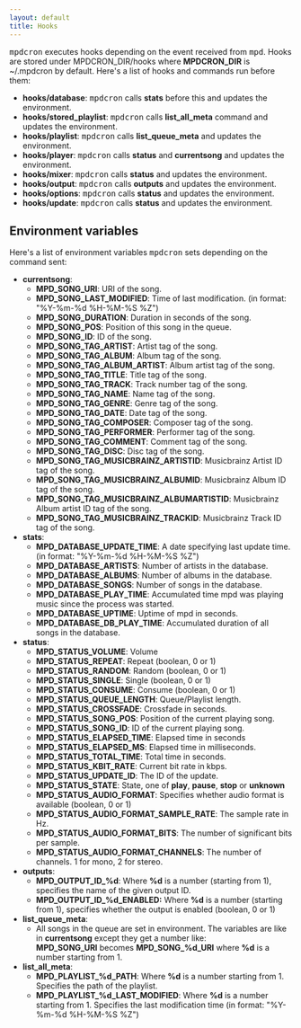 ```yaml
---
layout: default
title: Hooks
---
```


<tt>mpdcron</tt> executes hooks depending on the event received from
<tt>mpd</tt>. Hooks are stored under MPDCRON\_DIR/hooks where **MPDCRON\_DIR**
is ~/.mpdcron by default. Here's a list of hooks and commands run before them: 
 
- **hooks/database**: <tt>mpdcron</tt> calls **stats** before this and updates the environment.
- **hooks/stored\_playlist**: <tt>mpdcron</tt> calls **list\_all\_meta** command and updates the environment.
- **hooks/playlist**: <tt>mpdcron</tt> calls **list\_queue\_meta** and updates the environment.
- **hooks/player**: <tt>mpdcron</tt> calls **status** and **currentsong** and updates the environment.
- **hooks/mixer**: <tt>mpdcron</tt> calls **status** and updates the environment.
- **hooks/output**: <tt>mpdcron</tt> calls **outputs** and updates the environment.
- **hooks/options**: <tt>mpdcron</tt> calls **status** and updates the environment.
- **hooks/update**: <tt>mpdcron</tt> calls **status** and updates the environment.

## Environment variables

Here's a list of environment variables <tt>mpdcron</tt> sets depending on the command sent:
 
- **currentsong**:
    * **MPD\_SONG\_URI**: URI of the song.
    * **MPD\_SONG\_LAST\_MODIFIED**: Time of last modification. (in format: "%Y-%m-%d %H-%M-%S %Z")
    * **MPD\_SONG\_DURATION**: Duration in seconds of the song.
    * **MPD\_SONG\_POS**: Position of this song in the queue.
    * **MPD\_SONG\_ID**: ID of the song.
    * **MPD\_SONG\_TAG\_ARTIST**: Artist tag of the song.
    * **MPD\_SONG\_TAG\_ALBUM**: Album tag of the song.
    * **MPD\_SONG\_TAG\_ALBUM\_ARTIST**: Album artist tag of the song.
    * **MPD\_SONG\_TAG\_TITLE**: Title tag of the song.
    * **MPD\_SONG\_TAG\_TRACK**: Track number tag of the song.
    * **MPD\_SONG\_TAG\_NAME**: Name tag of the song.
    * **MPD\_SONG\_TAG\_GENRE**: Genre tag of the song.
    * **MPD\_SONG\_TAG\_DATE**: Date tag of the song.
    * **MPD\_SONG\_TAG\_COMPOSER**: Composer tag of the song.
    * **MPD\_SONG\_TAG\_PERFORMER**: Performer tag of the song.
    * **MPD\_SONG\_TAG\_COMMENT**: Comment tag of the song.
    * **MPD\_SONG\_TAG\_DISC**: Disc tag of the song.
    * **MPD\_SONG\_TAG\_MUSICBRAINZ\_ARTISTID**: Musicbrainz Artist ID tag of the song.
    * **MPD\_SONG\_TAG\_MUSICBRAINZ\_ALBUMID**: Musicbrainz Album ID tag of the song.
    * **MPD\_SONG\_TAG\_MUSICBRAINZ\_ALBUMARTISTID**: Musicbrainz Album artist ID tag of the song.
    * **MPD\_SONG\_TAG\_MUSICBRAINZ\_TRACKID**: Musicbrainz Track ID tag of the song.
- **stats**:
    * **MPD\_DATABASE\_UPDATE\_TIME**: A date specifying last update time. (in format: "%Y-%m-%d %H-%M-%S %Z")
    * **MPD\_DATABASE\_ARTISTS**: Number of artists in the database.
    * **MPD\_DATABASE\_ALBUMS**: Number of albums in the database.
    * **MPD\_DATABASE\_SONGS**: Number of songs in the database.
    * **MPD\_DATABASE\_PLAY\_TIME**: Accumulated time mpd was playing music since the process was started.
    * **MPD\_DATABASE\_UPTIME**: Uptime of mpd in seconds.
    * **MPD\_DATABASE\_DB\_PLAY\_TIME**: Accumulated duration of all songs in the database.
- **status**:
    * **MPD\_STATUS\_VOLUME**: Volume
    * **MPD\_STATUS\_REPEAT**: Repeat (boolean, 0 or 1)
    * **MPD\_STATUS\_RANDOM**: Random (boolean, 0 or 1)
    * **MPD\_STATUS\_SINGLE**: Single (boolean, 0 or 1)
    * **MPD\_STATUS\_CONSUME**: Consume (boolean, 0 or 1)
    * **MPD\_STATUS\_QUEUE\_LENGTH**: Queue/Playlist length.
    * **MPD\_STATUS\_CROSSFADE**: Crossfade in seconds.
    * **MPD\_STATUS\_SONG\_POS**: Position of the current playing song.
    * **MPD\_STATUS\_SONG\_ID**: ID of the current playing song.
    * **MPD\_STATUS\_ELAPSED\_TIME**: Elapsed time in seconds
    * **MPD\_STATUS\_ELAPSED\_MS**: Elapsed time in milliseconds.
    * **MPD\_STATUS\_TOTAL\_TIME**: Total time in seconds.
    * **MPD\_STATUS\_KBIT\_RATE**: Current bit rate in kbps.
    * **MPD\_STATUS\_UPDATE\_ID**: The ID of the update.
    * **MPD\_STATUS\_STATE**: State, one of **play**, **pause**, **stop** or **unknown**
    * **MPD\_STATUS\_AUDIO\_FORMAT**: Specifies whether audio format is available (boolean, 0 or 1)
    * **MPD\_STATUS\_AUDIO\_FORMAT\_SAMPLE\_RATE**: The sample rate in Hz.
    * **MPD\_STATUS\_AUDIO\_FORMAT\_BITS**: The number of significant bits per sample.
    * **MPD\_STATUS\_AUDIO\_FORMAT\_CHANNELS**: The number of channels. 1 for mono, 2 for stereo.
- **outputs**:
    * **MPD\_OUTPUT\_ID\_%d**: Where **%d** is a number (starting from 1), specifies the name of the given output ID.
    * **MPD\_OUTPUT\_ID\_%d\_ENABLED:** Where **%d** is a number (starting from 1), specifies
      whether the output is enabled (boolean, 0 or 1)
- **list\_queue\_meta**:
    * All songs in the queue are set in environment. The variables are like in **currentsong**
      except they get a number like:\
      **MPD\_SONG\_URI** becomes **MPD\_SONG\_%d\_URI** where **%d** is a number starting from 1.
- **list\_all\_meta**:
    * **MPD\_PLAYLIST\_%d\_PATH**: Where **%d** is a number starting from 1. Specifies the path of
      the playlist.
    * **MPD\_PLAYLIST\_%d\_LAST\_MODIFIED**: Where **%d** is a number starting from 1. Specifies the
      last modification time (in format: "%Y-%m-%d %H-%M-%S %Z")

<!-- vim: set tw=80 ft=mkd spell spelllang=en sw=4 sts=4 et : -->
